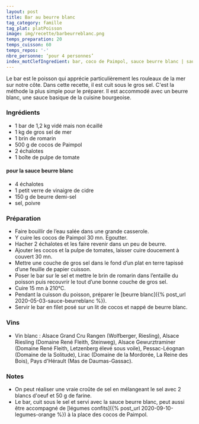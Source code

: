 ```yaml
---
layout: post
title: Bar au beurre blanc
tag_category: famille
tag_plat: platPoisson
image: img/recette/barbeurreblanc.png
temps_preparation: 20
temps_cuisson: 60
temps_repos: '-'
nbre_personne: ‘pour 4 personnes’
index_motClefIngredient: bar, coco de Paimpol, sauce beurre blanc | sauce!beurre blanc
---
```

Le bar est le poisson qui apprécie particulièrement les rouleaux de la mer sur notre côte. Dans cette recette, il est cuit sous le gros sel. C'est la méthode la plus simple pour le préparer. Il est accommodé avec un beurre blanc, une sauce basique de la cuisine bourgeoise.

### Ingrédients
* 1 bar de 1,2 kg vidé mais non écaillé
* 1 kg de gros sel de mer
* 1 brin de romarin
* 500 g de cocos de Paimpol
* 2 échalotes
* 1 boîte de pulpe de tomate

#### pour la sauce beurre blanc
* 4 échalotes
* 1 petit verre de vinaigre de cidre
* 150 g de beurre demi-sel
* sel, poivre

### Préparation
* Faire bouillir de l’eau salée dans une grande casserole.
* Y cuire les cocos de Paimpol 30 mn. Egoutter.
* Hacher 2 échalotes et les faire revenir dans un peu de beurre.
* Ajouter les cocos et la pulpe de tomates, laisser cuire doucement à couvert 30 mn.
* Mettre une couche de gros sel dans le fond d’un plat en terre tapissé d’une feuille de papier cuisson.
* Poser le bar sur le sel et mettre le brin de romarin dans l’entaille du poisson puis recouvrir le tout d’une bonne couche de gros sel.
* Cuire 15 mn à 210°C.
* Pendant la cuisson du poisson, préparer le [beurre blanc]({% post_url 2020-05-03-sauce-beurreblanc %}).
* Servir le bar en filet posé sur un lit de cocos et nappé de beurre blanc.


### Vins
* Vin blanc : Alsace Grand Cru Rangen (Wolfberger, Riesling), Alsace Riesling (Domaine René Fleith, Steinweg), Alsace Gewurztraminer (Domaine René Fleith, Letzenberg élevé sous voile), Pessac-Léognan (Domaine de la Solitude), Lirac (Domaine de la Mordorée, La Reine des Bois), Pays d'Hérault (Mas de Daumas-Gassac).

### Notes
* On peut réaliser une vraie croûte de sel en mélangeant le sel avec 2 blancs d'oeuf et 50 g de farine.
* Le bar, cuit sous le sel et servi avec la sauce beurre blanc, peut aussi être accompagné de [légumes confits]({% post_url 2020-09-10-legumes-orange %}) à la place des cocos de Paimpol.
